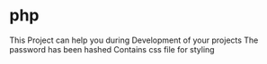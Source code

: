 # php
This Project can help you during Development of your projects
The password has been hashed
Contains css file for styling
